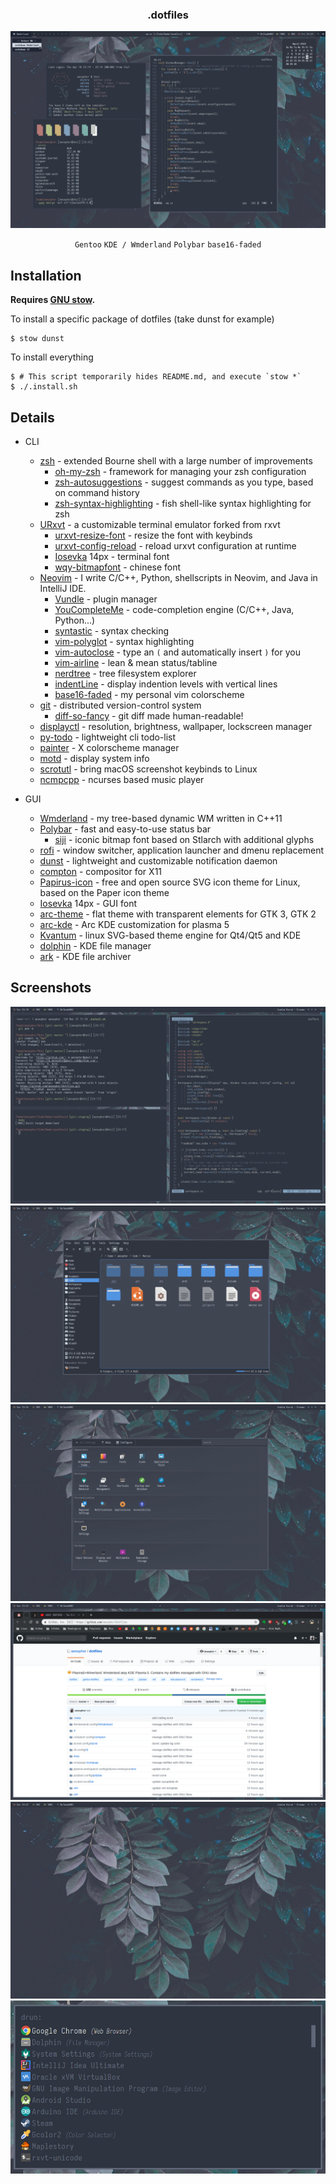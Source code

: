 <div align="center">
<h3>.dotfiles</h3>
<img src="https://github.com/aesophor/dotfiles/raw/master/.meta/main.png">

`Gentoo` `KDE / Wmderland` `Polybar` `base16-faded`
</div>

## Installation
**Requires [GNU stow](https://www.gnu.org/software/stow/).**

To install a specific package of dotfiles (take dunst for example)
```
$ stow dunst
```

To install everything
```
$ # This script temporarily hides README.md, and execute `stow *`
$ ./.install.sh
```

## Details
* CLI
  * [zsh](https://github.com/zsh-users/zsh) - extended Bourne shell with a large number of improvements
    * [oh-my-zsh](https://github.com/robbyrussell/oh-my-zsh) - framework for managing your zsh configuration
    * [zsh-autosuggestions](https://github.com/zsh-users/zsh-autosuggestions) - suggest commands as you type, based on command history
    * [zsh-syntax-highlighting](https://github.com/zsh-users/zsh-syntax-highlighting) - fish shell-like syntax highlighting for zsh
  * [URxvt](https://github.com/exg/rxvt-unicode) - a customizable terminal emulator forked from rxvt
    * [urxvt-resize-font](https://github.com/simmel/urxvt-resize-font) - resize the font with keybinds
    * [urxvt-config-reload](https://github.com/regnarg/urxvt-config-reload) - reload urxvt configuration at runtime
    * [Iosevka](https://github.com/be5invis/Iosevka) 14px - terminal font
    * [wqy-bitmapfont](https://packages.gentoo.org/packages/media-fonts/wqy-bitmapfont) - chinese font
  * [Neovim](https://github.com/vim/vim) - I write C/C++, Python, shellscripts in Neovim, and Java in IntelliJ IDE.
    * [Vundle](https://github.com/VundleVim/Vundle.vim) - plugin manager
    * [YouCompleteMe](https://github.com/Valloric/YouCompleteMe) - code-completion engine (C/C++, Java, Python...)
    * [syntastic](https://github.com/vim-syntastic/syntastic) - syntax checking
    * [vim-polyglot](https://github.com/sheerun/vim-polyglot) - syntax highlighting
    * [vim-autoclose](https://github.com/Townk/vim-autoclose) - type an `(` and automatically insert `)` for you
    * [vim-airline](https://github.com/vim-airline/vim-airline) - lean & mean status/tabline
    * [nerdtree](https://github.com/scrooloose/nerdtree) - tree filesystem explorer
    * [indentLine](https://github.com/Yggdroot/indentLine) - display indention levels with vertical lines
    * [base16-faded](https://github.com/aesophor/base16-faded/tree/master/colors) - my personal vim colorscheme
  * [git](https://github.com/git/git) - distributed version-control system
    * [diff-so-fancy](https://github.com/so-fancy/diff-so-fancy) - git diff made human-readable!
  * [displayctl](https://github.com/aesophor/displayctl) - resolution, brightness, wallpaper, lockscreen manager
  * [py-todo](https://github.com/aesophor/py-todo) - lightweight cli todo-list
  * [painter](https://github.com/aesophor/Painter) - X colorscheme manager
  * [motd](https://github.com/aesophor/dotfiles/blob/master/scripts/.local/bin/motd) - display system info
  * [scrotutl](https://github.com/aesophor/dotfiles/blob/master/scripts/.local/bin/scrotutl) - bring macOS screenshot keybinds to Linux
  * [ncmpcpp](https://github.com/arybczak/ncmpcpp) - ncurses based music player

* GUI
  * [Wmderland](https://github.com/aesophor/Wmderland) - my tree-based dynamic WM written in C++11
  * [Polybar](https://github.com/jaagr/polybar) - fast and easy-to-use status bar
    * [siji](https://github.com/stark/siji) - iconic bitmap font based on Stlarch with additional glyphs
  * [rofi](https://github.com/davatorium/rofi) - window switcher, application launcher and dmenu replacement
  * [dunst](https://github.com/dunst-project/dunst) - lightweight and customizable notification daemon
  * [compton](https://github.com/chjj/compton) - compositor for X11
  * [Papirus-icon](https://github.com/PapirusDevelopmentTeam/papirus-icon-theme) - free and open source SVG icon theme for Linux, based on the Paper icon theme
  * [Iosevka](https://github.com/be5invis/Iosevka) 14px - GUI font
  * [arc-theme](https://github.com/horst3180/arc-theme) - flat theme with transparent elements for GTK 3, GTK 2
  * [arc-kde](https://github.com/PapirusDevelopmentTeam/arc-kde) - Arc KDE customization for plasma 5
  * [Kvantum](https://github.com/tsujan/Kvantum) - linux SVG-based theme engine for Qt4/Qt5 and KDE
  * [dolphin](https://github.com/KDE/dolphin) - KDE file manager
  * [ark](https://github.com/KDE/ark) - KDE file archiver

## Screenshots
<div align="center">
<img src="https://github.com/aesophor/dotfiles/raw/master/.meta/code.png">
<br>
<img src="https://github.com/aesophor/dotfiles/raw/master/.meta/dolphin.png">
<br>
<img src="https://github.com/aesophor/dotfiles/raw/master/.meta/settings.png">
<br>
<img src="https://github.com/aesophor/dotfiles/raw/master/.meta/chrome.png">
<br>
<img src="https://github.com/aesophor/dotfiles/raw/master/.meta/clean.png">
</div>
<img src="https://github.com/aesophor/dotfiles/raw/master/.meta/rofi.png">
</div>
